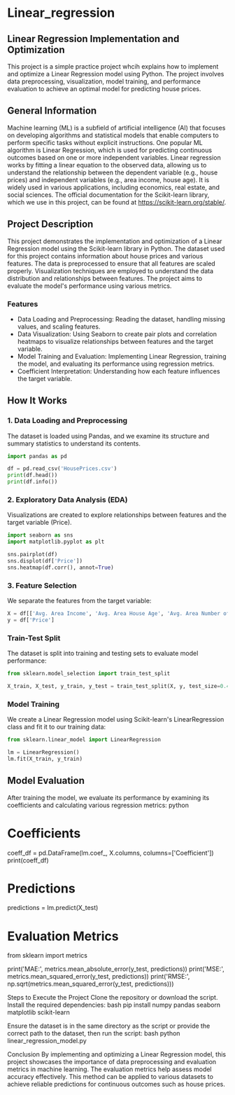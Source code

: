 # Linear_regression

## Linear Regression Implementation and Optimization
This project is a simple practice project whcih explains how to implement and optimize a Linear Regression model using Python. The project involves data preprocessing, visualization, model training, and performance evaluation to achieve an optimal model for predicting house prices.


## General Information
Machine learning (ML) is a subfield of artificial intelligence (AI) that focuses on developing algorithms and statistical models that enable computers to perform specific tasks without explicit instructions. One popular ML algorithm is Linear Regression, which is used for predicting continuous outcomes based on one or more independent variables.
Linear regression works by fitting a linear equation to the observed data, allowing us to understand the relationship between the dependent variable (e.g., house prices) and independent variables (e.g., area income, house age). It is widely used in various applications, including economics, real estate, and social sciences.
The official documentation for the Scikit-learn library, which we use in this project, can be found at https://scikit-learn.org/stable/.

## Project Description
This project demonstrates the implementation and optimization of a Linear Regression model using the Scikit-learn library in Python. The dataset used for this project contains information about house prices and various features. The data is preprocessed to ensure that all features are scaled properly. Visualization techniques are employed to understand the data distribution and relationships between features. The project aims to evaluate the model's performance using various metrics.
### Features
- Data Loading and Preprocessing: Reading the dataset, handling missing values, and scaling features.
- Data Visualization: Using Seaborn to create pair plots and correlation heatmaps to visualize relationships between features and the target variable.
- Model Training and Evaluation: Implementing Linear Regression, training the model, and evaluating its performance using regression metrics.
- Coefficient Interpretation: Understanding how each feature influences the target variable.

## How It Works
### 1. Data Loading and Preprocessing
The dataset is loaded using Pandas, and we examine its structure and summary statistics to understand its contents.
```python
import pandas as pd

df = pd.read_csv('HousePrices.csv')
print(df.head())
print(df.info())
```

### 2. Exploratory Data Analysis (EDA)
Visualizations are created to explore relationships between features and the target variable (Price).

```python
import seaborn as sns
import matplotlib.pyplot as plt

sns.pairplot(df)
sns.displot(df['Price'])
sns.heatmap(df.corr(), annot=True)
```

### 3. Feature Selection
We separate the features from the target variable:

```python
X = df[['Avg. Area Income', 'Avg. Area House Age', 'Avg. Area Number of Rooms', 'Avg. Area Number of Bedrooms', 'Area Population']]
y = df['Price']
``` 
### Train-Test Split
The dataset is split into training and testing sets to evaluate model performance:
```python
from sklearn.model_selection import train_test_split

X_train, X_test, y_train, y_test = train_test_split(X, y, test_size=0.4, random_state=101)
```
### Model Training
We create a Linear Regression model using Scikit-learn's LinearRegression class and fit it to our training data:
```python
from sklearn.linear_model import LinearRegression

lm = LinearRegression()
lm.fit(X_train, y_train)
```
## Model Evaluation
After training the model, we evaluate its performance by examining its coefficients and calculating various regression metrics:
python
# Coefficients
coeff_df = pd.DataFrame(lm.coef_, X.columns, columns=['Coefficient'])
print(coeff_df)

# Predictions
predictions = lm.predict(X_test)

# Evaluation Metrics
from sklearn import metrics

print('MAE:', metrics.mean_absolute_error(y_test, predictions))
print('MSE:', metrics.mean_squared_error(y_test, predictions))
print('RMSE:', np.sqrt(metrics.mean_squared_error(y_test, predictions)))

Steps to Execute the Project
Clone the repository or download the script.
Install the required dependencies:
bash
pip install numpy pandas seaborn matplotlib scikit-learn

Ensure the dataset is in the same directory as the script or provide the correct path to the dataset, then run the script:
bash
python linear_regression_model.py

Conclusion
By implementing and optimizing a Linear Regression model, this project showcases the importance of data preprocessing and evaluation metrics in machine learning. The evaluation metrics help assess model accuracy effectively. This method can be applied to various datasets to achieve reliable predictions for continuous outcomes such as house prices.
